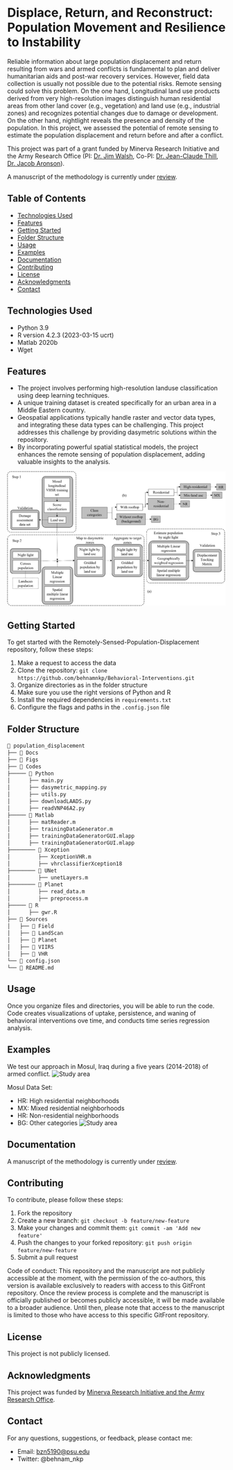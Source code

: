 # Displace, Return, and Reconstruct: Population Movement and Resilience to Instability

Reliable information about large population displacement and return resulting from wars and armed conflicts is fundamental to plan and deliver humanitarian aids and post-war recovery services. However, field data collection is usually not possible due to the potential risks. Remote sensing could solve this problem. On the one hand, Longitudinal land use products derived from very high-resolution images distinguish human residential areas from other land cover (e.g., vegetation) and land use (e.g., industrial zones) and recognizes potential changes due to damage or development. On the other hand, nightlight reveals the presence and density of the population. In this project, we assessed the potential of remote sensing to estimate the population displacement and return before and after a conflict. 

This project was part of a grant funded by Minerva Research Initiative and the Army Research Office (PI: [Dr. Jim Walsh](https://jamesigoewalsh.com/), Co-PI: [Dr. Jean-Claude Thill](https://pages.charlotte.edu/jean-claude-thill/), [Dr. Jacob Aronson](https://cidcm.umd.edu/facultyprofile/aronson/jacob)).

A manuscript of the methodology is currently under [review](https://drive.google.com/file/d/1bn6aB1neviTIUqsm3jNDG1T3XPRgK0SC/view?usp=sharing).

## Table of Contents

- [Technologies Used](#technologies-used)
- [Features](#features)
- [Getting Started](#getting-started)
- [Folder Structure](#folder-structure)
- [Usage](#usage)
- [Examples](#examples)
- [Documentation](#documentation)
- [Contributing](#contributing)
- [License](#license)
- [Acknowledgments](#acknowledgments)
- [Contact](#contact)

## Technologies Used

- Python 3.9
- R version 4.2.3 (2023-03-15 ucrt)
- Matlab 2020b
- Wget

## Features
- The project involves performing high-resolution landuse classification using deep learning techniques.
- A unique training dataset is created specifically for an urban area in a Middle Eastern country.
- Geospatial applications typically handle raster and vector data types, and integrating these data types can be challenging. This project addresses this challenge by providing dasymetric solutions within the repository.
- By incorporating powerful spatial statistical models, the project enhances the remote sensing of population displacement, adding valuable insights to the analysis.

![Framework](Figs/Framework.png)

## Getting Started
To get started with the Remotely-Sensed-Population-Displacement repository, follow these steps:

1. Make a request to access the data
2. Clone the repository: `git clone https://github.com/behnamnkp/Behavioral-Interventions.git`
2. Organize directories as in the folder structure
3. Make sure you use the right versions of Python and R
4. Install the required dependencies in `requirements.txt`
5. Configure the flags and paths in the `.config.json` file

## Folder Structure
```
📁 population_displacement
├── 📁 Docs
├── 📁 Figs
├── 📁 Codes
├───── 📁 Python
│      ├── main.py
│      ├── dasymetric_mapping.py
│      ├── utils.py
│      ├── downloadLAADS.py
│      ├── readVNP46A2.py
├───── 📁 Matlab
│      ├── matReader.m
│      ├── trainingDataGenerator.m
│      ├── trainingDataGeneratorGUI.mlapp
│      ├── trainingDataGeneratorGUI.mlapp
├──────── 📁 Xception
│         ├── XceptionVHR.m
│         ├── vhrclassifierXception18
├──────── 📁 UNet
│         ├── unetLayers.m
├──────── 📁 Planet
│         ├── read_data.m
│         ├── preprocess.m
├───── 📁 R
│      ├── gwr.R
├── 📁 Sources
│   ├── 📁 Field
│   ├── 📁 LandScan
│   ├── 📁 Planet
│   ├── 📁 VIIRS
│   ├── 📁 VHR
└── 📄 config.json
└── 📄 README.md
```

## Usage
Once you organize files and directories, you will be able to run the code. Code creates visualizations of uptake, persistence, and waning of behavioral interventions ove time, and conducts time series regression analysis.

## Examples

We test our approach in Mosul, Iraq during a five years (2014-2018) of armed conflict.
![Study area](Figs/study_area_final.png)

Mosul Data Set: 
- HR: High residential neighborhoods
- MX: Mixed residential neighborhoods
- HR: Non-residential neighborhoods
- BG: Other categories
![Study area](Figs/mosul_data_set.png)

## Documentation

A manuscript of the methodology is currently under [review](https://drive.google.com/file/d/1bn6aB1neviTIUqsm3jNDG1T3XPRgK0SC/view?usp=sharing). 

## Contributing

To contribute, please follow these steps:

1. Fork the repository
2. Create a new branch: `git checkout -b feature/new-feature`
3. Make your changes and commit them: `git commit -am 'Add new feature'`
4. Push the changes to your forked repository: `git push origin feature/new-feature`
5. Submit a pull request

Code of conduct: This repository and the manuscript are not publicly accessible at the moment, with the permission of the co-authors, this version is available exclusively to readers with access to this GitFront repository. Once the review process is complete and the manuscript is officially published or becomes publicly accessible, it will be made available to a broader audience. Until then, please note that access to the manuscript is limited to those who have access to this specific GitFront repository.


## License

This project is not publicly licensed.

## Acknowledgments

This project was funded by [Minerva Research Initiative and the Army Research Office](https://minerva.defense.gov/).

## Contact

For any questions, suggestions, or feedback, please contact me:

- Email: bzn5190@psu.edu
- Twitter: @behnam_nkp